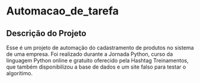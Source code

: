 # Automacao_de_tarefa
## Descrição do Projeto
Esse é um projeto de automação do cadastramento de produtos no sistema de uma empresa. Foi realizado durante a Jornada Python, curso da linguagem Python online e gratuito oferecido pela Hashtag Treinamentos, que também disponibilizou a base de dados e um site falso para testar o algoritimo.
